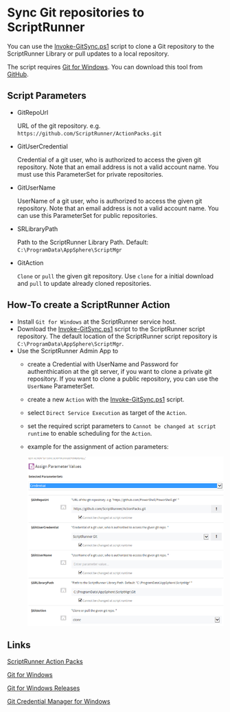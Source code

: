 # Sync Git repositories to ScriptRunner

You can use the [Invoke-GitSync.ps1](./Invoke-GitSync.ps1) script to clone a Git repository to the ScriptRunner Library or pull updates to a local repository.

The script requires [Git for Windows](https://git-for-windows.github.io). You can download this tool from [GitHub](https://github.com/git-for-windows/git/releases).

## Script Parameters

- GitRepoUrl

    URL of the git repository. e.g. `https://github.com/ScriptRunner/ActionPacks.git`

- GitUserCredential

    Credential of a git user, who is authorized to access the given git repository. Note that an email address is not a valid account name. You must use this ParameterSet for private repositories.

- GitUserName

    UserName of a git user, who is authorized to access the given git repository. Note that an email address is not a valid account name. You can use this ParameterSet for public repositories.

- SRLibraryPath

    Path to the ScriptRunner Library Path.
    Default: `C:\ProgramData\AppSphere\ScriptMgr`

- GitAction

    `Clone` or `pull` the given git repository. Use `clone` for a initial download and `pull` to update already cloned repositories.

## How-To create a ScriptRunner Action

- Install `Git for Windows` at the ScriptRunner service host.
- Download the [Invoke-GitSync.ps1](./Invoke-GitSync.ps1) script to the ScriptRunner script repository. The default location of the ScriptRunner script repository is `C:\ProgramData\AppSphere\ScriptMgr`.
- Use the ScriptRunner Admin App to
  - create a Credential with UserName and Password for authenthication at the git server, if you want to clone a private git repository. If you want to clone a public repository, you can use the `UserName` ParameterSet.
  - create a new `Action` with the [Invoke-GitSync.ps1](./Invoke-GitSync.ps1) script.
  - select `Direct Service Execution` as target of the `Action`.
  - set the required script parameters to `Cannot be changed at script runtime` to enable scheduling for the `Action`.
  - example for the assignment of action parameters:

    ![How-To set Action parameters](./images/Invoke-GitSync_ActionParameters.png)

## Links

[ScriptRunner Action Packs](https://www.scriptrunner.com/action-packs)

[Git for Windows](https://git-for-windows.github.io)

[Git for Windows Releases](https://github.com/git-for-windows/git/releases)

[Git Credential Manager for Windows](https://github.com/Microsoft/Git-Credential-Manager-for-Windows)
